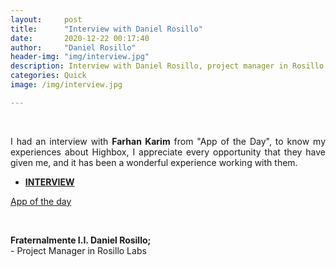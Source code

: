 ```yaml
---
layout:     post
title:      "Interview with Daniel Rosillo"
date:       2020-12-22 00:17:40
author:     "Daniel Rosillo"
header-img: "img/interview.jpg"
description: Interview with Daniel Rosillo, project manager in Rosillo Labs.
categories: Quick
image: /img/interview.jpg

---
```

<div style="text-align: justify;">
<br>
<p>I had an interview with <strong>Farhan Karim</strong> from "App of the Day", to know my experiences about Highbox, I appreciate every opportunity that they have given me, and it has been a wonderful experience working with them. 

<strong><ul><li><a href="https://appoftheday.downloadastro.com/app/highbox-password-manager-passphrases-hash-qr/" target="_blank">INTERVIEW</a></li></ul></strong>

<p><a href="https://appoftheday.downloadastro.com/" target="_blank">App of the day</a></p>
<br>

<p><strong>Fraternalmente I.I. Daniel Rosillo;</strong><br>
- Project Manager in Rosillo Labs</p>